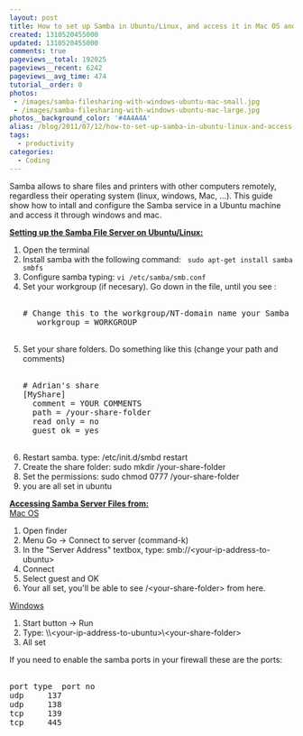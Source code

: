 ```yaml
---
layout: post
title: How to set up Samba in Ubuntu/Linux, and access it in Mac OS and Windows
created: 1310520455000
updated: 1310520455000
comments: true
pageviews__total: 192025
pageviews__recent: 6242
pageviews__avg_time: 474
tutorial__order: 0
photos:
 - /images/samba-filesharing-with-windows-ubuntu-mac-small.jpg
 - /images/samba-filesharing-with-windows-ubuntu-mac-large.jpg
photos__background_color: '#4A4A4A'
alias: /blog/2011/07/12/how-to-set-up-samba-in-ubuntu-linux-and-access-it-in-mac-os-and-windows/
tags:
  - productivity
categories:
  - Coding
---
```

<p>Samba allows to share files and printers with other computers remotely, regardless their operating system (linux, windows, Mac, ...).&nbsp;This guide show how to intall and configure the Samba service in a Ubuntu machine and access it through windows and mac.</p>
<!--More-->
<p><strong><u>Setting up the Samba File Server on Ubuntu/Linux:</u></strong></p>
<ol>
	<li>Open the terminal</li>
	<li>Install samba with the following command: &nbsp; <code>sudo apt-get install samba smbfs</code></li>
	<li>Configure samba typing: <code>vi /etc/samba/smb.conf</code></li>
	<li>Set your workgroup (if necesary). Go down in the file, until you see :
		<div>
			<br>
				<pre># Change this to the workgroup/NT-domain name your Samba server will part of
   workgroup = WORKGROUP</pre>
			<br>
		</div>
	</li>
	<li>Set your share folders. Do something like this (change your path and comments)
		<div>
			<br>
				<pre># Adrian's share
[MyShare]
  comment = YOUR COMMENTS
  path = /your-share-folder
  read only = no
  guest ok = yes
</pre>
			<br>
		</div>
	</li>
	<li>Restart samba. type:&nbsp;/etc/init.d/smbd restart</li>
	<li>Create the share folder: sudo mkdir /your-share-folder</li>
	<li>Set the&nbsp;permissions: sudo chmod 0777 /your-share-folder</li>
	<li>you are all set in ubuntu</li>
</ol>
<div><strong style="margin-top: 0px; margin-right: 0px; margin-bottom: 0px; margin-left: 0px; padding-top: 0px; padding-right: 0px; padding-bottom: 0px; padding-left: 0px; border-top-width: 0px; border-right-width: 0px; border-bottom-width: 0px; border-left-width: 0px; border-style: initial; border-color: initial; vertical-align: baseline; "><u style="margin-top: 0px; margin-right: 0px; margin-bottom: 0px; margin-left: 0px; padding-top: 0px; padding-right: 0px; padding-bottom: 0px; padding-left: 0px; border-top-width: 0px; border-right-width: 0px; border-bottom-width: 0px; border-left-width: 0px; border-style: initial; border-color: initial; vertical-align: baseline; text-decoration: underline; ">Accessing Samba Server Files from:</u></strong></div>
<div><span style="text-decoration: underline;">Mac OS</span></div>
<div>
	<ol>
		<li>Open finder</li>
		<li>Menu Go -&gt; Connect to server (command-k)</li>
		<li>In the "Server Address" textbox, type: smb://&lt;your-ip-address-to-ubuntu&gt;</li>
		<li>Connect</li>
		<li>Select guest and OK</li>
		<li>Your all set, you'll be able to see /&lt;your-share-folder&gt; from here.</li>
	</ol>
	<div><span style="text-decoration: underline;">Windows</span></div>
	<div>
		<ol>
			<li>Start button -&gt; Run</li>
			<li>Type: \\&lt;your-ip-address-to-ubuntu&gt;\&lt;your-share-folder&gt;</li>
			<li>All set</li>
		</ol>
	</div>
</div>
<div>If you need to enable the samba ports in your firewall these are the ports:</div>
<div>
	<br>
		<pre>port type	port no
udp		137
udp		138
tcp		139
tcp		445</pre>
	<br>
</div>
<p>&nbsp;</p>
